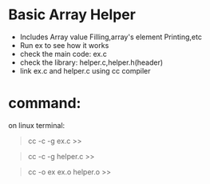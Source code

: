 # Basic Array Helper
- Includes Array value Filling,array's element Printing,etc  
- Run ex to see how it works  
- check the main code: ex.c  
- check the library: helper.c,helper.h(header)  
- link ex.c and helper.c using cc compiler  

# command:  
on linux terminal:  
> cc -c -g ex.c >>  
  
> cc -c -g helper.c >>  
  
> cc -o ex ex.o helper.o >>  
